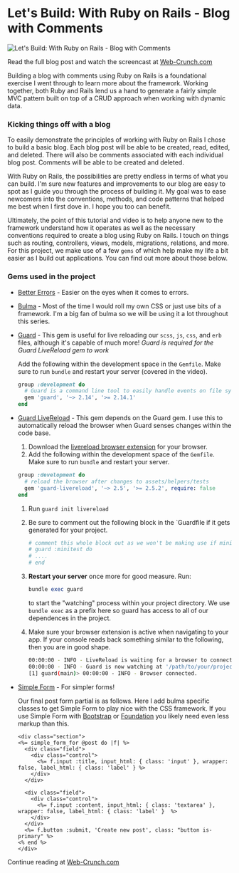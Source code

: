 # Let's Build: With Ruby on Rails - Blog with Comments

![Let's Build: With Ruby on Rails - Blog with Comments](https://i.imgur.com/DkZSTee.jpg)

Read the full blog post and watch the screencast at [Web-Crunch.com](https://web-crunch.com)

Building a blog with comments using Ruby on Rails is a foundational exercise I went through to learn more about the framework. Working together, both Ruby and Rails lend us a hand to generate a fairly simple MVC pattern built on top of a CRUD approach when working with dynamic data. 

### Kicking things off with a blog

To easily demonstrate the principles of working with Ruby on Rails I chose to build a basic blog. Each blog post will be able to be created, read, edited, and deleted. There will also be comments associated with each individual blog post. Comments will be able to be created and deleted.

With Ruby on Rails, the possibilities are pretty endless in terms of what you can build. I'm sure new features and improvements to our blog are easy to spot as I guide you through the process of building it. My goal was to ease newcomers into the conventions, methods, and code patterns that helped me best when I first dove in. I hope you too can benefit.

Ultimately, the point of this tutorial and video is to help anyone new to the framework understand how it operates as well as the necessary conventions required to create a blog using Ruby on Rails. I touch on things such as routing, controllers, views, models, migrations, relations, and more. For this project, we make use of a few `gems` of which help make my life a bit easier as I build out applications. You can find out more about those below.


### Gems used in the project

- [Better Errors](https://rubygems.org/gems/better_errors) - Easier on the eyes when it comes to errors.

- [Bulma](https://github.com/joshuajansen/bulma-rails) - Most of the time I would roll my own CSS or just use bits of a framework. I'm a big fan of bulma so we will be using it a lot throughout this series.

- [Guard](https://github.com/guard/guard) - This gem is useful for live reloading our `scss`, `js`, `css`, and `erb` files, although it's capable of much more! *Guard is required for the Guard LiveReload gem to work*

  Add the following within the development space in the `Gemfile`. Make sure to run `bundle` and restart your server (covered in the video).

  ```ruby
  group :development do
    # Guard is a command line tool to easily handle events on file system modifications.
    gem 'guard', '~> 2.14', '>= 2.14.1'
  end
  ```


- [Guard LiveReload](https://github.com/guard/guard-livereload) - This gem depends on the Guard gem. I use this to automatically reload the browser when Guard senses changes within the code base.

  1. Download the [livereload browser extension](http://livereload.com/extensions/) for your browser. 
  2. Add the following within the development space of the `Gemfile`. Make sure to run `bundle` and restart your server.

  ```ruby
  group :development do
    # reload the browser after changes to assets/helpers/tests 
    gem 'guard-livereload', '~> 2.5', '>= 2.5.2', require: false
  end
  ```

  1. Run `guard init livereload`

  2. Be sure to comment out the following block in the `Guardfile if it gets generated for your project.

     ```ruby
     # comment this whole block out as we won't be making use if minitest
     # guard :minitest do
     # ....
     # end
     ```

  3. **Restart your server** once more for good measure. Run:

     ```ruby
     bundle exec guard
     ```

      to start the "watching" process within your project directory. We use `bundle exec` as a prefix here so guard has access to all of our dependences in the project. ​

  4. Make sure your browser extension is active when navigating to your app. If your console reads back something similar to the following, then you are in good shape.

     ```bash
     00:00:00 - INFO - LiveReload is waiting for a browser to connect.
     00:00:00 - INFO - Guard is now watching at '/path/to/your/project/'
     [1] guard(main)> 00:00:00 - INFO - Browser connected.
     ```

- [Simple Form](https://github.com/plataformatec/simple_form) - For simpler forms!

  Our final post form partial is as follows. Here I add bulma specific classes to get Simple Form to play nice with the CSS framework. If you use Simple Form with [Bootstrap](https://getbootstrap.com) or [Foundation](https://foundation.zurb.com/sites/download.html/) you likely need even less markup than this. 

  ```erb
  <div class="section">
  <%= simple_form_for @post do |f| %>
    <div class="field">
      <div class="control">
        <%= f.input :title, input_html: { class: 'input' }, wrapper: false, label_html: { class: 'label' } %>
      </div>
    </div>

    <div class="field">
      <div class="control">
        <%= f.input :content, input_html: { class: 'textarea' }, wrapper: false, label_html: { class: 'label' }  %>
      </div>
    </div>
    <%= f.button :submit, 'Create new post', class: "button is-primary" %>
  <% end %>
  </div>
  ```

 Continue reading at [Web-Crunch.com](http://web-crunch.com/)
